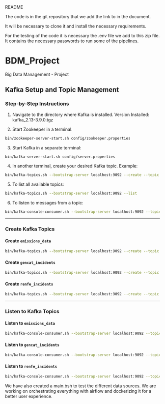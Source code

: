 README


The code is in the git repository that we add the link to in the document.

It will be necessary to clone it and install the necessary requirements.

For the testing of the code it is necessary the .env file we add to this zip file. 
It contains the necessary passwords to run some of the pipelines.

# BDM_Project
Big Data Management  - Project

## Kafka Setup and Topic Management

### Step-by-Step Instructions

1. Navigate to the directory where Kafka is installed. Version Installed: kafka_2.13-3.9.0.tgz

2. Start Zookeeper in a terminal:
```bash
bin/zookeeper-server-start.sh config/zookeeper.properties
```

3. Start Kafka in a separate terminal:
```bash
bin/kafka-server-start.sh config/server.properties
```

4. In another terminal, create your desired Kafka topic. Example:
```bash
bin/kafka-topics.sh --bootstrap-server localhost:9092 --create --topic bluesky_posts --partitions 1 --replication-factor 1
```

5. To list all available topics:
```bash
bin/kafka-topics.sh --bootstrap-server localhost:9092 --list
```

6. To listen to messages from a topic:
```bash
bin/kafka-console-consumer.sh --bootstrap-server localhost:9092 --topic bluesky_posts --from-beginning
```

---

### Create Kafka Topics

#### Create `emissions_data`
```bash
bin/kafka-topics.sh --bootstrap-server localhost:9092 --create --topic emissions_data --partitions 1 --replication-factor 1
```

#### Create `gencat_incidents`
```bash
bin/kafka-topics.sh --bootstrap-server localhost:9092 --create --topic gencat_incidents --partitions 1 --replication-factor 1
```

#### Create `renfe_incidents`
```bash
bin/kafka-topics.sh --bootstrap-server localhost:9092 --create --topic renfe_incidents --partitions 1 --replication-factor 1
```

---

### Listen to Kafka Topics

#### Listen to `emissions_data`
```bash
bin/kafka-console-consumer.sh --bootstrap-server localhost:9092 --topic emissions_data --from-beginning
```

#### Listen to `gencat_incidents`
```bash
bin/kafka-console-consumer.sh --bootstrap-server localhost:9092 --topic gencat_incidents --from-beginning
```

#### Listen to `renfe_incidents`
```bash
bin/kafka-console-consumer.sh --bootstrap-server localhost:9092 --topic renfe_incidents --from-beginning
```


We have also created a main.bsh to test the different data sources.
We are working on orchestrating everything with airflow and dockerizing it for a better user experience.
